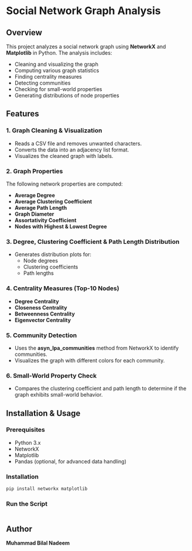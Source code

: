 # Social Network Graph Analysis

## Overview
This project analyzes a social network graph using **NetworkX** and **Matplotlib** in Python. The analysis includes:
- Cleaning and visualizing the graph
- Computing various graph statistics
- Finding centrality measures
- Detecting communities
- Checking for small-world properties
- Generating distributions of node properties

## Features
### 1. **Graph Cleaning & Visualization**
- Reads a CSV file and removes unwanted characters.
- Converts the data into an adjacency list format.
- Visualizes the cleaned graph with labels.

### 2. **Graph Properties**
The following network properties are computed:
- **Average Degree**
- **Average Clustering Coefficient**
- **Average Path Length**
- **Graph Diameter**
- **Assortativity Coefficient**
- **Nodes with Highest & Lowest Degree**

### 3. **Degree, Clustering Coefficient & Path Length Distribution**
- Generates distribution plots for:
  - Node degrees
  - Clustering coefficients
  - Path lengths

### 4. **Centrality Measures (Top-10 Nodes)**
- **Degree Centrality**
- **Closeness Centrality**
- **Betweenness Centrality**
- **Eigenvector Centrality**

### 5. **Community Detection**
- Uses the **asyn_lpa_communities** method from NetworkX to identify communities.
- Visualizes the graph with different colors for each community.

### 6. **Small-World Property Check**
- Compares the clustering coefficient and path length to determine if the graph exhibits small-world behavior.

## Installation & Usage
### Prerequisites
- Python 3.x
- NetworkX
- Matplotlib
- Pandas (optional, for advanced data handling)

### Installation
```bash
pip install networkx matplotlib
```

### Run the Script
```bash

```
## Author
**Muhammad Bilal Nadeem** 
